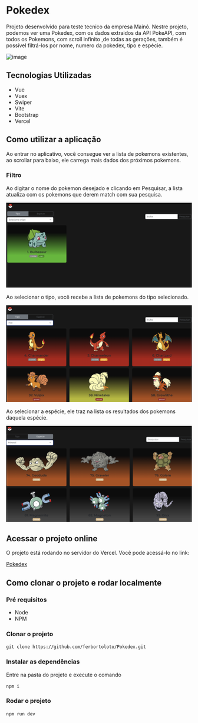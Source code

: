 
# Pokedex

Projeto desenvolvido para teste tecnico da empresa Mainô. Nestre projeto, podemos ver uma Pokedex, com os dados extraidos da API PokeAPI, com todos os Pokemons, com scroll infinito ,de todas as gerações, também é possível filtrá-los por nome, numero da pokedex, tipo e espécie.


![image](./readme/images/projeto.jpg)

## Tecnologias Utilizadas

* Vue 
* Vuex
* Swiper
* Vite 
* Bootstrap
* Vercel

## Como utilizar a aplicação

Ao entrar no aplicativo, você consegue ver a lista de pokemons existentes, ao scrollar para baixo, ele carrega mais dados dos próximos pokemons.


### Filtro

Ao digitar o nome do pokemon desejado e clicando em Pesquisar, a lista atualiza com os pokemons que derem match com sua pesquisa.

![image](./readme/images/filtro-nome.png)

Ao selecionar o tipo, você recebe a lista de pokemons do tipo selecionado.

![image](./readme/images/filtro-tipo.png)

Ao selecionar a espécie, ele traz na lista os resultados dos pokemons daquela espécie.

![image](./readme/images/filtro-especie.png)

## Acessar o projeto online

O projeto está rodando no servidor do Vercel. Você pode acessá-lo no link: 

[Pokedex](https://pokedex-nine-kohl.vercel.app/)

## Como clonar o projeto e rodar localmente

### Pré requisitos

* Node
* NPM

### Clonar o projeto

```
git clone https://github.com/ferbortoloto/Pokedex.git
```

### Instalar as dependências

Entre na pasta do projeto e execute o comando

```
npm i
```

### Rodar o projeto

```
npm run dev
```